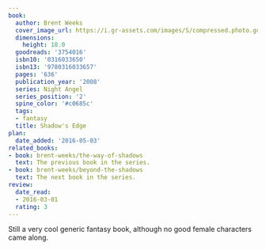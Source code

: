 ```yaml
---
book:
  author: Brent Weeks
  cover_image_url: https://i.gr-assets.com/images/S/compressed.photo.goodreads.com/books/1327881435l/3754016.jpg
  dimensions:
    height: 18.0
  goodreads: '3754016'
  isbn10: '0316033650'
  isbn13: '9780316033657'
  pages: '636'
  publication_year: '2008'
  series: Night Angel
  series_position: '2'
  spine_color: '#c0685c'
  tags:
  - fantasy
  title: Shadow's Edge
plan:
  date_added: '2016-05-03'
related_books:
- book: brent-weeks/the-way-of-shadows
  text: The previous book in the series.
- book: brent-weeks/beyond-the-shadows
  text: The next book in the series.
review:
  date_read:
  - 2016-03-01
  rating: 3
---
```


Still a very cool generic fantasy book, although no good female characters came along.
